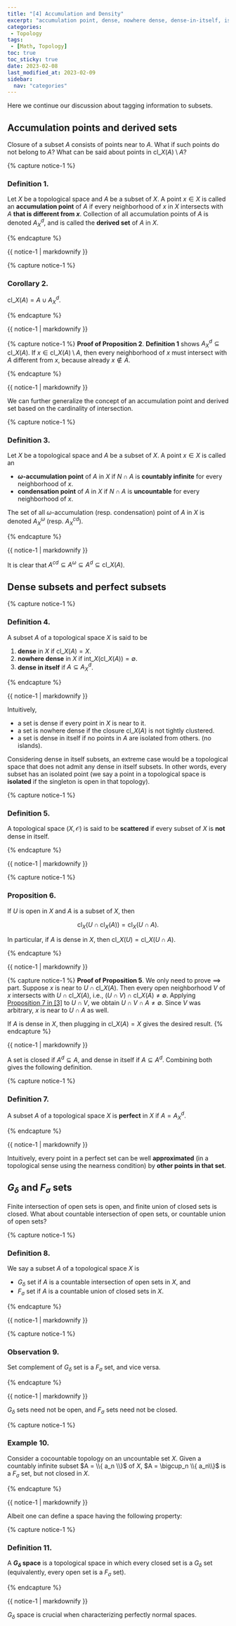 ```yaml
---
title: "[4] Accumulation and Density"               
excerpt: "accumulation point, dense, nowhere dense, dense-in-itself, isolated, perfect "    
categories:                              
 - Topology
tags:                                
 - [Math, Topology]
toc: true
toc_sticky: true
date: 2023-02-08
last_modified_at: 2023-02-09
sidebar:
  nav: "categories"
---
```



Here we continue our discussion about tagging information to subsets.

## Accumulation points and derived sets

Closure of a subset $A$ consists of points near to $A$. What if such points do not belong to $A$? What can be said about points in $\mathrm{cl}\_X(A) \setminus A$?

{% capture notice-1 %}
### Definition 1.

Let $X$ be a topological space and $A$ be a subset of $X$. A point $x\in X$ is called an **accumulation point** of $A$ if every neighborhood of $x$ in $X$ intersects with $A$ **that is different from $x$**. Collection of all accumulation points of $A$ is denoted $A_X^d$, and is called the **derived set** of $A$ in $X$.

{% endcapture %}

<div class="notice--info">{{ notice-1 | markdownify }}</div>

{% capture notice-1 %}
### Corollary 2.

$\mathrm{cl}\_X(A) = A \cup A_X^d$.

{% endcapture %}

<div class="notice--info">{{ notice-1 | markdownify }}</div>

{% capture notice-1 %}
**Proof of Proposition 2**. 
**Definition 1** shows $A_X^d \subseteq \mathrm{cl}\_X(A)$. If $x \in \mathrm{cl}\_X(A)\setminus A$, then every neighborhood of $x$ must intersect with $A$ different from $x$, because already $x \notin A$. 

{% endcapture %}

<div class="notice">{{ notice-1 | markdownify }}</div>

We can further generalize the concept of an accumulation point and derived set based on the cardinality of intersection.

{% capture notice-1 %}
### Definition 3.

Let $X$ be a topological space and $A$ be a subset of $X$. A point $x\in X$ is called an 
- **$\omega$-accumulation point** of $A$ in $X$ if $N\cap A$ is **countably infinite** for every neighborhood of $x$.
- **condensation point** of $A$ in $X$ if $N\cap A$ is **uncountable** for every neighborhood of $x$.

The set of all $\omega$-accumulation (resp. condensation) point of $A$ in $X$ is denoted $A_X^{\omega}$ (resp. $A_X^{cd}$).

{% endcapture %}

<div class="notice--info">{{ notice-1 | markdownify }}</div>

It is clear that $A^{cd} \subseteq A^\omega \subseteq A^d \subseteq \mathrm{cl}\_X(A)$. 

## Dense subsets and perfect subsets

{% capture notice-1 %}
### Definition 4.

A subset $A$ of a topological space $X$ is said to be 
1. **dense** in $X$ if $\mathrm{cl}\_X(A) = X$.
2. **nowhere dense** in $X$ if $\mathrm{int}\_X(\mathrm{cl}\_X(A)) = \emptyset$.
3. **dense in itself** if $A \subseteq A_X^d$. 

{% endcapture %}

<div class="notice--info">{{ notice-1 | markdownify }}</div>

Intuitively, 
- a set is dense if every point in $X$ is near to it. 
- a set is nowhere dense if the closure $\mathrm{cl}\_X(A)$  is not tightly clustered. 
- a set is dense in itself if no points in $A$ are isolated from others. (no islands). 

Considering dense in itself subsets, an extreme case would be a topological space that does not admit any dense in itself subsets. In other words, every subset has an isolated point (we say a point in a topological space is **isolated** if the singleton is open in that topology). 

{% capture notice-1 %}
### Definition 5.

A topological space $(X,\mathcal O)$ is said to be **scattered** if every subset of $X$ is **not** dense in itself.

{% endcapture %}

<div class="notice--info">{{ notice-1 | markdownify }}</div>

{% capture notice-1 %}
### Proposition 6.

If $U$ is open in $X$ and $A$ is a subset of $X$, then 

$$
\mathrm{cl}_X(U \cap \mathrm{cl}_X(A)) = \mathrm{cl}_X(U\cap A).
$$

In particular, if $A$ is dense in $X$, then $\mathrm{cl}\_X(U) = \mathrm{cl}\_X(U\cap A)$.

{% endcapture %}

<div class="notice--info">{{ notice-1 | markdownify }}</div>

{% capture notice-1 %}
**Proof of Proposition 5**. We only need to prove $\implies$ part. Suppose $x$ is near to $U\cap \mathrm{cl}\_X(A)$. Then every open neighborhood $V$ of $x$ intersects with $U\cap \mathrm{cl}\_X(A)$, i.e., $(U\cap V) \cap \mathrm{cl}\_X(A) \neq \emptyset$. Applying [Proposition 7 in [3]](https://mcf17.github.io/topology/topology-3/#proposition-7) to $U\cap V$, we obtain $U\cap V \cap A \neq \emptyset$. Since $V$ was arbitrary, $x$ is near to $U\cap A$ as well.


If $A$ is dense in $X$, then plugging in  $\mathrm{cl}\_X(A) = X$ gives the desired result.
{% endcapture %}

<div class="notice">{{ notice-1 | markdownify }}</div>

A set is closed if $A^d \subseteq A$, and dense in itself if $A \subseteq A^d$. Combining both gives the following definition.

{% capture notice-1 %}
### Definition 7.

A subset $A$ of a topological space $X$ is **perfect** in $X$ if $A = A_X^d$. 

{% endcapture %}

<div class="notice--info">{{ notice-1 | markdownify }}</div>

Intuitively, every point in a perfect set can be well **approximated** (in a topological sense using the nearness condition) by **other points in that set**. 

## $G_\delta$ and $F_\sigma$ sets

Finite intersection of open sets is open, and finite union of closed sets is closed. What about countable intersection of open sets, or countable union of open sets?

{% capture notice-1 %}
### Definition 8.

We say a subset $A$ of a topological space $X$ is 
- $G_\delta$ set if $A$ is a countable intersection of open sets in $X$, and
- $F_\sigma$ set if $A$ is a countable union of closed sets in $X$.

{% endcapture %}

<div class="notice--info">{{ notice-1 | markdownify }}</div>

{% capture notice-1 %}
### Observation 9.

Set complement of $G_\delta$ set is a $F_\sigma$ set, and vice versa.

{% endcapture %}

<div class="notice--info">{{ notice-1 | markdownify }}</div>

$G_\delta$ sets need not be open, and $F_\sigma$ sets need not be closed. 

{% capture notice-1 %}
### Example 10.

Consider a cocountable topology on an uncountable set $X$. Given a countably infinite subset $A = \\{ a_n \\}$ of $X$, $A = \bigcup_n \\{ a_n\\}$ is a $F_\sigma$ set, but not closed in $X$. 

{% endcapture %}

<div class="notice--info">{{ notice-1 | markdownify }}</div>

Albeit one can define a space having the following property:

{% capture notice-1 %}
### Definition 11.

A **$G_\delta$ space** is a topological space in which every closed set is a $G_\delta$ set (equivalently, every open set is a $F_\sigma$ set). 

{% endcapture %}

<div class="notice--info">{{ notice-1 | markdownify }}</div>

$G_\delta$ space is crucial when characterizing perfectly normal spaces.